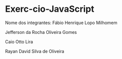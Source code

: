 # Exerc-cio-JavaScript
Nome dos integrantes:
Fábio Henrique Lopo Milhomem

Jefferson da Rocha Oliveira Gomes

Caio Otto Lira

Rayan David Silva de Oliveira
